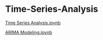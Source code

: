 # Time-Series-Analysis

[Time Series Analysis.ipynb](https://nbviewer.jupyter.org/github/dksifoua/Time-Series-Analysis/blob/master/Time%20Series%20Analysis.ipynb)

[ARIMA Modeling.ipynb](https://nbviewer.jupyter.org/github/dksifoua/Time-Series-Analysis/blob/master/ARIMA%20Modeling.ipynb)